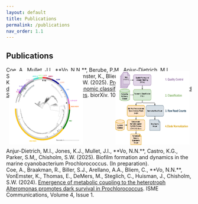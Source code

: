 ```yaml
---
layout: default
title: Publications
permalink: /publications
nav_order: 1.1
---
```

## **Publications**  
<div class="code-example fs-3 fw-400 lh-0.2" style="position: relative; min-height: 220px;" markdown="1">
Coe, A., Mullet, J.I., **Vo, N.N.**, Berube, P.M., Anjur-Dietrich, M.I., Salcedo, E., Parker, S.M., VonEmster, K., Bliem, C., Arellano, A.A., Castro, K.G., Becker, J.W., Chisholm, S.W. (2025). <a href="https://doi.org/10.1101/2025.03.20.644373" target="_blank">ProSynTaxDB: A curated protein database and workflow for taxonomic classification of Prochlorococcus and Synechococcus in metagenomes</a>. biorXiv. 10.1101/2025.03.20.644373.  
<img src="assets/img/publications/ProSynTax-tree.png" alt="ProSynTax Tree" width="200" height="200"
     style="position: absolute; bottom: 0; left: 0; margin: 0.5rem;" />
<img src="assets/img/publications/ProSynTax-wf.png" alt="ProSynTax Workflow" width="200" height="200"
     style="position: absolute; bottom: 0; right: 0; margin: 0.5rem;" />
</div>

<div class="code-example fs-3 fw-400 lh-0.2" markdown="1">
Anjur-Dietrich, M.I., Jones, K.J., Mullet, J.I., **Vo, N.N.**, Castro, K.G., Parker, S.M,, Chisholm, S.W. (2025). Biofilm formation and dynamics in the marine cyanobacterium Prochlorococcus. (In preparation).
</div>

<div class="code-example fs-3 fw-400 lh-0.2" markdown="1">
Coe, A., Braakman, R., Biller, S.J., Arellano, A.A., Bliem, C., **Vo, N.N.**, VonEmster, K., Thomas, E., DeMers, M., Steglich, C., Huisman, J., Chisholm, S.W. (2024). <a href="https://doi.org/10.1093/ismeco/ycae131" target="_blank">Emergence of metabolic coupling to the heterotroph Alteromonas promotes dark survival in Prochlorococcus</a>. ISME Communications, Volume 4, Issue 1.
</div>


